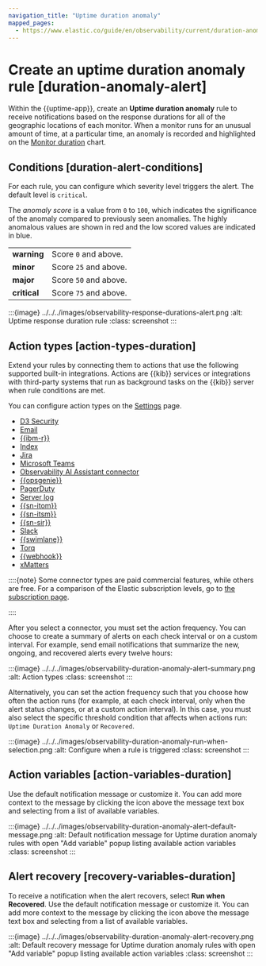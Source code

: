 ```yaml
---
navigation_title: "Uptime duration anomaly"
mapped_pages:
  - https://www.elastic.co/guide/en/observability/current/duration-anomaly-alert.html
---
```




# Create an uptime duration anomaly rule [duration-anomaly-alert]


Within the {{uptime-app}}, create an **Uptime duration anomaly** rule to receive notifications based on the response durations for all of the geographic locations of each monitor. When a monitor runs for an unusual amount of time, at a particular time, an anomaly is recorded and highlighted on the [Monitor duration](../apps/inspect-uptime-duration-anomalies.md) chart.


## Conditions [duration-alert-conditions]

For each rule, you can configure which severity level triggers the alert. The default level is `critical`.

The *anomaly score* is a value from `0` to `100`, which indicates the significance of the anomaly compared to previously seen anomalies. The highly anomalous values are shown in red and the low scored values are indicated in blue.

|     |     |
| --- | --- |
| **warning** | Score `0` and above. |
| **minor** | Score `25` and above. |
| **major** | Score `50` and above. |
| **critical** | Score `75` and above. |

:::{image} ../../../images/observability-response-durations-alert.png
:alt: Uptime response duration rule
:class: screenshot
:::


## Action types [action-types-duration]

Extend your rules by connecting them to actions that use the following supported built-in integrations. Actions are {{kib}} services or integrations with third-party systems that run as background tasks on the {{kib}} server when rule conditions are met.

You can configure action types on the [Settings](../apps/configure-settings.md#configure-uptime-alert-connectors) page.

* [D3 Security](kibana://reference/connectors-kibana/d3security-action-type.md)
* [Email](kibana://reference/connectors-kibana/email-action-type.md)
* [{{ibm-r}}](kibana://reference/connectors-kibana/resilient-action-type.md)
* [Index](kibana://reference/connectors-kibana/index-action-type.md)
* [Jira](kibana://reference/connectors-kibana/jira-action-type.md)
* [Microsoft Teams](kibana://reference/connectors-kibana/teams-action-type.md)
* [Observability AI Assistant connector](kibana://reference/connectors-kibana/obs-ai-assistant-action-type.md)
* [{{opsgenie}}](kibana://reference/connectors-kibana/opsgenie-action-type.md)
* [PagerDuty](kibana://reference/connectors-kibana/pagerduty-action-type.md)
* [Server log](kibana://reference/connectors-kibana/server-log-action-type.md)
* [{{sn-itom}}](kibana://reference/connectors-kibana/servicenow-itom-action-type.md)
* [{{sn-itsm}}](kibana://reference/connectors-kibana/servicenow-action-type.md)
* [{{sn-sir}}](kibana://reference/connectors-kibana/servicenow-sir-action-type.md)
* [Slack](kibana://reference/connectors-kibana/slack-action-type.md)
* [{{swimlane}}](kibana://reference/connectors-kibana/swimlane-action-type.md)
* [Torq](kibana://reference/connectors-kibana/torq-action-type.md)
* [{{webhook}}](kibana://reference/connectors-kibana/webhook-action-type.md)
* [xMatters](kibana://reference/connectors-kibana/xmatters-action-type.md)

::::{note}
Some connector types are paid commercial features, while others are free. For a comparison of the Elastic subscription levels, go to [the subscription page](https://www.elastic.co/subscriptions).

::::


After you select a connector, you must set the action frequency. You can choose to create a summary of alerts on each check interval or on a custom interval. For example, send email notifications that summarize the new, ongoing, and recovered alerts every twelve hours:

:::{image} ../../../images/observability-duration-anomaly-alert-summary.png
:alt: Action types
:class: screenshot
:::

Alternatively, you can set the action frequency such that you choose how often the action runs (for example, at each check interval, only when the alert status changes, or at a custom action interval). In this case, you must also select the specific threshold condition that affects when actions run: `Uptime Duration Anomaly` or `Recovered`.

:::{image} ../../../images/observability-duration-anomaly-run-when-selection.png
:alt: Configure when a rule is triggered
:class: screenshot
:::


## Action variables [action-variables-duration]

Use the default notification message or customize it. You can add more context to the message by clicking the icon above the message text box and selecting from a list of available variables.

:::{image} ../../../images/observability-duration-anomaly-alert-default-message.png
:alt: Default notification message for Uptime duration anomaly rules with open "Add variable" popup listing available action variables
:class: screenshot
:::


## Alert recovery [recovery-variables-duration]

To receive a notification when the alert recovers, select **Run when Recovered**. Use the default notification message or customize it. You can add more context to the message by clicking the icon above the message text box and selecting from a list of available variables.

:::{image} ../../../images/observability-duration-anomaly-alert-recovery.png
:alt: Default recovery message for Uptime duration anomaly rules with open "Add variable" popup listing available action variables
:class: screenshot
:::

